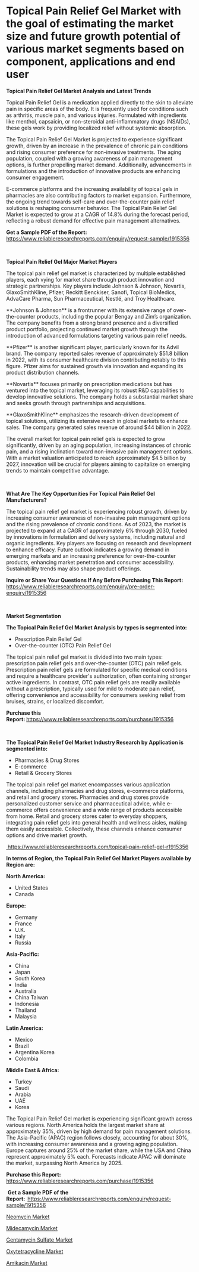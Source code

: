 <p><h1>Topical Pain Relief Gel Market with the goal of estimating the market size and future growth potential of various market segments based on component, applications and end user</h1></p><p><strong>Topical Pain Relief Gel Market Analysis and Latest Trends</strong></p>
<p><p>Topical Pain Relief Gel is a medication applied directly to the skin to alleviate pain in specific areas of the body. It is frequently used for conditions such as arthritis, muscle pain, and various injuries. Formulated with ingredients like menthol, capsaicin, or non-steroidal anti-inflammatory drugs (NSAIDs), these gels work by providing localized relief without systemic absorption.</p><p>The Topical Pain Relief Gel Market is projected to experience significant growth, driven by an increase in the prevalence of chronic pain conditions and rising consumer preference for non-invasive treatments. The aging population, coupled with a growing awareness of pain management options, is further propelling market demand. Additionally, advancements in formulations and the introduction of innovative products are enhancing consumer engagement.</p><p>E-commerce platforms and the increasing availability of topical gels in pharmacies are also contributing factors to market expansion. Furthermore, the ongoing trend towards self-care and over-the-counter pain relief solutions is reshaping consumer behavior. The Topical Pain Relief Gel Market is expected to grow at a CAGR of 14.8% during the forecast period, reflecting a robust demand for effective pain management alternatives.</p></p>
<p><strong>Get a Sample PDF of the Report:&nbsp;</strong> <a href="https://www.reliableresearchreports.com/enquiry/request-sample/1915356?utm_campaign=33&utm_medium=2&utm_source=Github&utm_content=ia&utm_term=08032025&utm_id=topical-pain-relief-gel">https://www.reliableresearchreports.com/enquiry/request-sample/1915356</a></p>
<p>&nbsp;</p>
<p><strong>Topical Pain Relief Gel Major Market Players</strong></p>
<p><p>The topical pain relief gel market is characterized by multiple established players, each vying for market share through product innovation and strategic partnerships. Key players include Johnson & Johnson, Novartis, GlaxoSmithKline, Pfizer, Reckitt Benckiser, Sanofi, Topical BioMedics, AdvaCare Pharma, Sun Pharmaceutical, Nestlé, and Troy Healthcare.</p><p>**Johnson & Johnson** is a frontrunner with its extensive range of over-the-counter products, including the popular Bengay and Zim’s organization. The company benefits from a strong brand presence and a diversified product portfolio, projecting continued market growth through the introduction of advanced formulations targeting various pain relief needs.</p><p>**Pfizer** is another significant player, particularly known for its Advil brand. The company reported sales revenue of approximately $51.8 billion in 2022, with its consumer healthcare division contributing notably to this figure. Pfizer aims for sustained growth via innovation and expanding its product distribution channels.</p><p>**Novartis** focuses primarily on prescription medications but has ventured into the topical market, leveraging its robust R&D capabilities to develop innovative solutions. The company holds a substantial market share and seeks growth through partnerships and acquisitions.</p><p>**GlaxoSmithKline** emphasizes the research-driven development of topical solutions, utilizing its extensive reach in global markets to enhance sales. The company generated sales revenue of around $44 billion in 2022.</p><p>The overall market for topical pain relief gels is expected to grow significantly, driven by an aging population, increasing instances of chronic pain, and a rising inclination toward non-invasive pain management options. With a market valuation anticipated to reach approximately $4.5 billion by 2027, innovation will be crucial for players aiming to capitalize on emerging trends to maintain competitive advantage.</p></p>
<p>&nbsp;</p>
<p><strong>What Are The Key Opportunities For Topical Pain Relief Gel Manufacturers?</strong></p>
<p><p>The topical pain relief gel market is experiencing robust growth, driven by increasing consumer awareness of non-invasive pain management options and the rising prevalence of chronic conditions. As of 2023, the market is projected to expand at a CAGR of approximately 6% through 2030, fueled by innovations in formulation and delivery systems, including natural and organic ingredients. Key players are focusing on research and development to enhance efficacy. Future outlook indicates a growing demand in emerging markets and an increasing preference for over-the-counter products, enhancing market penetration and consumer accessibility. Sustainability trends may also shape product offerings.</p></p>
<p><strong>Inquire or Share Your Questions If Any Before Purchasing This Report:</strong> <a href="https://www.reliableresearchreports.com/enquiry/pre-order-enquiry/1915356?utm_campaign=33&utm_medium=2&utm_source=Github&utm_content=ia&utm_term=08032025&utm_id=topical-pain-relief-gel">https://www.reliableresearchreports.com/enquiry/pre-order-enquiry/1915356</a></p>
<p>&nbsp;</p>
<p><strong>Market Segmentation</strong></p>
<p><strong>The Topical Pain Relief Gel Market Analysis by types is segmented into:</strong></p>
<p><ul><li>Prescription Pain Relief Gel</li><li>Over-the-counter (OTC) Pain Relief Gel</li></ul></p>
<p><p>The topical pain relief gel market is divided into two main types: prescription pain relief gels and over-the-counter (OTC) pain relief gels. Prescription pain relief gels are formulated for specific medical conditions and require a healthcare provider's authorization, often containing stronger active ingredients. In contrast, OTC pain relief gels are readily available without a prescription, typically used for mild to moderate pain relief, offering convenience and accessibility for consumers seeking relief from bruises, strains, or localized discomfort.</p></p>
<p><strong>Purchase this Report:&nbsp;</strong><a href="https://www.reliableresearchreports.com/purchase/1915356?utm_campaign=33&utm_medium=2&utm_source=Github&utm_content=ia&utm_term=08032025&utm_id=topical-pain-relief-gel">https://www.reliableresearchreports.com/purchase/1915356</a></p>
<p>&nbsp;</p>
<p><strong>The Topical Pain Relief Gel Market Industry Research by Application is segmented into:</strong></p>
<p><ul><li>Pharmacies & Drug Stores</li><li>E-commerce</li><li>Retail & Grocery Stores</li></ul></p>
<p><p>The topical pain relief gel market encompasses various application channels, including pharmacies and drug stores, e-commerce platforms, and retail and grocery stores. Pharmacies and drug stores provide personalized customer service and pharmaceutical advice, while e-commerce offers convenience and a wide range of products accessible from home. Retail and grocery stores cater to everyday shoppers, integrating pain relief gels into general health and wellness aisles, making them easily accessible. Collectively, these channels enhance consumer options and drive market growth.</p></p>
<p><a href="https://www.reliableresearchreports.com/topical-pain-relief-gel-r1915356?utm_campaign=33&utm_medium=2&utm_source=Github&utm_content=ia&utm_term=08032025&utm_id=topical-pain-relief-gel">&nbsp;https://www.reliableresearchreports.com/topical-pain-relief-gel-r1915356</a></p>
<p><strong>In terms of Region, the Topical Pain Relief Gel Market Players available by Region are:</strong></p>
<p>
    <p> <strong> North America: </strong>
        <ul>
            <li>United States</li>
            <li>Canada</li>
        </ul>
        </p> 
    <p> <strong> Europe: </strong>
        <ul>
            <li>Germany</li>
            <li>France</li>
            <li>U.K.</li>
            <li>Italy</li>
            <li>Russia</li>
        </ul>
        </p> 
    <p> <strong> Asia-Pacific: </strong>
        <ul>
            <li>China</li>
            <li>Japan</li>
            <li>South Korea</li>
            <li>India</li>
            <li>Australia</li>
            <li>China Taiwan</li>
            <li>Indonesia</li>
            <li>Thailand</li>
            <li>Malaysia</li>
        </ul>
        </p> 
    <p> <strong> Latin America: </strong>
        <ul>
            <li>Mexico</li>
            <li>Brazil</li>
            <li>Argentina Korea</li>
            <li>Colombia</li>
        </ul>
        </p> 
    <p> <strong> Middle East & Africa: </strong>
        <ul>
            <li>Turkey</li>
            <li>Saudi</li>
            <li>Arabia</li>
            <li>UAE</li>
            <li>Korea</li>
        </ul>
    </p>
    </p>
<p><p>The Topical Pain Relief Gel market is experiencing significant growth across various regions. North America holds the largest market share at approximately 35%, driven by high demand for pain management solutions. The Asia-Pacific (APAC) region follows closely, accounting for about 30%, with increasing consumer awareness and a growing aging population. Europe captures around 25% of the market share, while the USA and China represent approximately 5% each. Forecasts indicate APAC will dominate the market, surpassing North America by 2025.</p></p>
<p><strong>Purchase this Report: </strong><a href="https://www.reliableresearchreports.com/purchase/1915356?utm_campaign=33&utm_medium=2&utm_source=Github&utm_content=ia&utm_term=08032025&utm_id=topical-pain-relief-gel">https://www.reliableresearchreports.com/purchase/1915356</a></p>
<p>&nbsp;<strong>Get a Sample PDF of the Report:&nbsp;&nbsp;</strong><a href="https://www.reliableresearchreports.com/enquiry/request-sample/1915356?utm_campaign=33&utm_medium=2&utm_source=Github&utm_content=ia&utm_term=08032025&utm_id=topical-pain-relief-gel">https://www.reliableresearchreports.com/enquiry/request-sample/1915356</a></p>
<p><strong></strong></p>
<p><p><a href="https://github.com/hedbomkrahe/Market-Research-Report-List-1/blob/main/neomycin-market.md?utm_campaign=33&utm_medium=2&utm_source=Github&utm_content=ia&utm_term=08032025&utm_id=topical-pain-relief-gel">Neomycin Market</a></p><p><a href="https://github.com/ritooesiaba/Market-Research-Report-List-1/blob/main/midecamycin-market.md?utm_campaign=33&utm_medium=2&utm_source=Github&utm_content=ia&utm_term=08032025&utm_id=topical-pain-relief-gel">Midecamycin Market</a></p><p><a href="https://github.com/nkbaroga/Market-Research-Report-List-1/blob/main/gentamycin-sulfate-market.md?utm_campaign=33&utm_medium=2&utm_source=Github&utm_content=ia&utm_term=08032025&utm_id=topical-pain-relief-gel">Gentamycin Sulfate Market</a></p><p><a href="https://github.com/lateshab69/Market-Research-Report-List-1/blob/main/oxytetracycline-market.md?utm_campaign=33&utm_medium=2&utm_source=Github&utm_content=ia&utm_term=08032025&utm_id=topical-pain-relief-gel">Oxytetracycline Market</a></p><p><a href="https://github.com/elvutedipela/Market-Research-Report-List-1/blob/main/amikacin-market.md?utm_campaign=33&utm_medium=2&utm_source=Github&utm_content=ia&utm_term=08032025&utm_id=topical-pain-relief-gel">Amikacin Market</a></p></p>